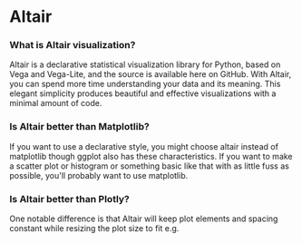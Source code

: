 # Altair
### What is Altair visualization?
Altair is a declarative statistical visualization library for Python, based on Vega and Vega-Lite, and the source is available here on GitHub. With Altair, you can spend more time understanding your data and its meaning. This elegant simplicity produces beautiful and effective visualizations with a minimal amount of code.
### Is Altair better than Matplotlib?
If you want to use a declarative style, you might choose altair instead of matplotlib though ggplot also has these characteristics. If you want to make a scatter plot or histogram or something basic like that with as little fuss as possible, you'll probably want to use matplotlib.
### Is Altair better than Plotly?
One notable difference is that Altair will keep plot elements and spacing constant while resizing the plot size to fit e.g. 

